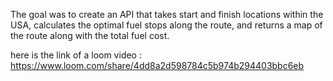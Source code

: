 The goal was to create an API that takes start and finish locations within the USA, calculates the optimal fuel stops along the route, and returns a map of the route along with the total fuel cost.

here is the link of a loom video : https://www.loom.com/share/4dd8a2d598784c5b974b294403bbc6eb
